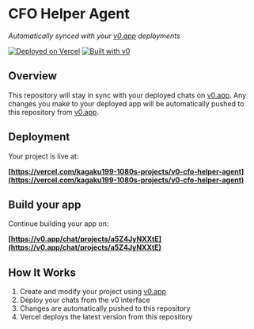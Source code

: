 # CFO Helper Agent

*Automatically synced with your [v0.app](https://v0.app) deployments*

[![Deployed on Vercel](https://img.shields.io/badge/Deployed%20on-Vercel-black?style=for-the-badge&logo=vercel)](https://vercel.com/kagaku199-1080s-projects/v0-cfo-helper-agent)
[![Built with v0](https://img.shields.io/badge/Built%20with-v0.app-black?style=for-the-badge)](https://v0.app/chat/projects/a5Z4JyNXXtE)

## Overview

This repository will stay in sync with your deployed chats on [v0.app](https://v0.app).
Any changes you make to your deployed app will be automatically pushed to this repository from [v0.app](https://v0.app).

## Deployment

Your project is live at:

**[https://vercel.com/kagaku199-1080s-projects/v0-cfo-helper-agent](https://vercel.com/kagaku199-1080s-projects/v0-cfo-helper-agent)**

## Build your app

Continue building your app on:

**[https://v0.app/chat/projects/a5Z4JyNXXtE](https://v0.app/chat/projects/a5Z4JyNXXtE)**

## How It Works

1. Create and modify your project using [v0.app](https://v0.app)
2. Deploy your chats from the v0 interface
3. Changes are automatically pushed to this repository
4. Vercel deploys the latest version from this repository